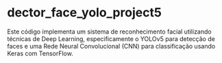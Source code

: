 # dector_face_yolo_project5
Este código implementa um sistema de reconhecimento facial utilizando técnicas de Deep Learning, especificamente o YOLOv5 para detecção de faces e uma Rede Neural Convolucional (CNN) para classificação usando Keras com TensorFlow.
